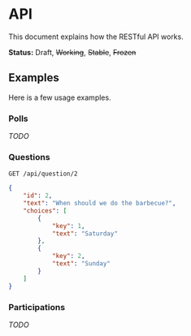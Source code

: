 # API

This document explains how the RESTful API works.

**Status:** Draft, ~~Working~~, ~~Stable~~, ~~Frozen~~

## Examples

Here is a few usage examples.

### Polls

_TODO_

### Questions

```
GET /api/question/2
```

```json
{
	"id": 2,
	"text": "When should we do the barbecue?",
	"choices": [
		{
			"key": 1,
			"text": "Saturday"
		},
		{
			"key": 2,
			"text": "Sunday"
		}
	]
}
```

### Participations

_TODO_
